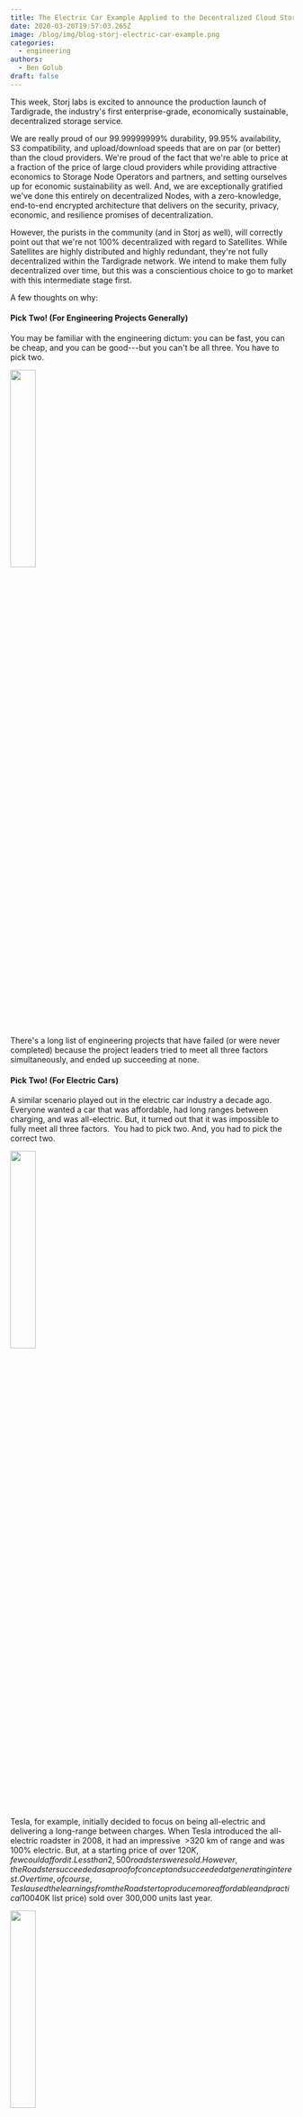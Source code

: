 ```yaml
---
title: The Electric Car Example Applied to the Decentralized Cloud Storage
date: 2020-03-20T19:57:03.265Z
image: /blog/img/blog-storj-electric-car-example.png
categories:
  - engineering
authors:
  - Ben Golub
draft: false
---
```

This week, Storj labs is excited to announce the production launch of Tardigrade, the industry's first enterprise-grade, economically sustainable, decentralized storage service.

We are really proud of our 99.99999999% durability, 99.95% availability,  S3 compatibility, and upload/download speeds that are on par (or better) than the cloud providers. We're proud of the fact that we're able to price at a fraction of the price of large cloud providers while providing attractive economics to Storage Node Operators and partners, and setting ourselves up for economic sustainability as well. And, we are exceptionally gratified we've done this entirely on decentralized Nodes, with a zero-knowledge, end-to-end encrypted architecture that delivers on the security, privacy, economic, and resilience promises of decentralization.

However, the purists in the community (and in Storj as well), will correctly point out that we're not 100% decentralized with regard to Satellites. While Satellites are highly distributed and highly redundant, they're not fully decentralized within the Tardigrade network. We intend to make them fully decentralized over time, but this was a conscientious choice to go to market with this intermediate stage first.

A few thoughts on why:

#### Pick Two! (For Engineering Projects Generally)

You may be familiar with the engineering dictum: you can be fast, you can be cheap, and you can be good---but you can't be all three. You have to pick two.

<img src="/blog/img/ec1.png" width="30%"/>

There's a long list of engineering projects that have failed (or were never completed) because the project leaders tried to meet all three factors simultaneously, and ended up succeeding at none.

#### Pick Two! (For Electric Cars)

A similar scenario played out in the electric car industry a decade ago. Everyone wanted a car that was affordable, had long ranges between charging, and was all-electric. But, it turned out that it was impossible to fully meet all three factors.  You had to pick two. And, you had to pick the correct two.

<img src="/blog/img/ec2.png" width="30%"/>


Tesla, for example, initially decided to focus on being all-electric and delivering a long-range between charges. When Tesla introduced the all-electric roadster in 2008, it had an impressive  >320 km of range and was 100% electric. But, at a starting price of over $120K, few could afford it. Less than 2,500 roadsters were sold. However, the Roadster succeeded as a proof of concept and succeeded at generating interest. Over time, of course, Tesla used the learnings from the Roadster to produce more affordable and practical 100% electric cars, such as the Model S, and Model 3. The Model 3 (at a ~$40K list price) sold over 300,000 units last year.

<img src="/blog/img/ec3.png" width="30%"/>

Toyota and others took a different approach. They created cars (e.g. the Prius, plug-in hybrids) that were affordable and had nearly unlimited range, but achieved that range by not depending 100% on the battery. These cars delivered many of the most important fuel economy and environmental benefits of 100% electric cars, but weren't 100% electric. However, with an MSRP of ~$22K, the initial Prius model helped create a line that has sold millions of units (over 500K in 2008, the year the Tesla Roadster launched), and helped Toyota and others fund moving towards 100% electric.

<img src="/blog/img/ec4.png" width="30%"/>

Both Tesla and Toyota were, in my opinion, successful approaches. Both now have reached the point where they have long-range, all-electric, and (relatively) affordable offerings. But, both had to make some compromises on one of the factors in the early days.

By contrast, there were many failed approaches in the electric car industry. These included a plethora of relatively affordable, all-electric vehicles that had impractically short ranges (<15 km) and couldn't be used as a primary vehicle by most consumers. Other approaches failed to deliver sufficiently on any of the three factors (e.g. those that relied on non-existent networks of chargers or battery replacement stations to provide range).

<img src="/blog/img/ec5.1.png" width="30%"/>

<img src="/blog/img/ec-5.2.png" width="30%"/>


#### Pick Two!  (For Decentralized Storage)

In building a decentralized storage network, we faced a similar set of choices. For us, the three factors are:

1. being economically sustainable
2. being enterprise-grade (performance, scalability, durability, service level agreements, etc.)
3. being decentralized

Because this is a market-based network, the economics have to work for users, Storage Node Operators, demand partners, and network operators alike. This is a two-sided marketplace, and we need both supply and demand to work to be sustainable. As an analogy, ride sharing companies need to set prices low enough to attract riders, but high enough so that the amount shared with drivers makes driving attractive. Similarly, we need to price attractively to storage users, but preserve enough margin to make being a storage node operator work.

To gain broad adoption and demand, of course, the service can't just be inexpensive. The service has to work for enterprise apps and users, delivering levels of durability, performance, etc., that are comparable to or better than centralized cloud storage. If we want to move beyond the early adopters and dApp enthusiasts, we need a service that is enterprise grade and compatible with existing object storage apps.

Finally, of course, we want to deliver on the full decentralized vision, where there are no single points of failure, robust privacy, zero-knowledge, and full user control. 

<img src="/blog/img/ec6.png" width="30%"/>

A lot of the prior attempts at decentralized storage (including our own V2 network), failed to deliver fully on at least two of the three factors. For example, many have created impractical or unusable networks in the service of being 100% decentralized. These networks are interesting, but have failed to attract large numbers of users or grow beyond a few terabytes, and most have yet to exit alpha or beta.

When we began planning V3/Tardigrade, we believed that we needed to fully meet the Economically Sustainable and Enterprise-Grade factors to be viable. We believed that we could deliver significant user value by having a largely (but not 100%) decentralized architecture. I guess you could say that we chose the "plug-in hybrid" path for our initial Tardigrade launch.

<img src="/blog/img/ec7.png" width="30%"/>

We talked extensively in other posts about[ being enterprise-grade](https://storj.io/blog/2019/11/measuring-production-readiness-using-qualification-gates/) and how we deliver our [economics](https://storj.io/blog/2019/11/announcing-pioneer-2-and-tardigrade.io-pricing/). Our approach to Satellites enabled us to deliver those factors and deliver them far more quickly. But, how decentralized are we? And, how close are we to delivering on the decentralized vision?

#### How Decentralized are Storj and Tardigrade

Let's start with what is decentralized about the system:

**Nodes:** Tardigrade is fully decentralized from a Storage Node perspective, delivered on a network of Nodes that are independently owned and operated by over 6,000 individuals and companies in over 85 countries. The network is delivering over 9 9s of durability, 99.95% availability, and exceptional performance due to this structure. Node reputation is determined algorithmically, and we can withstand the loss of huge numbers of Nodes (including outages caused by widespread power outages and natural disasters) without compromising file durability. We can withstand Nodes run by bad people, incompetent people, and byzantine behavior without compromising security, durability, or performance. And, this architecture supports economic empowerment and sustainability. Of course, the Storage Node code is open source. Being open source is critical to any decentralized system.

**Users:** Anyone can use the system, from almost any location, paying in either token or fiat. The system has zero-knowledge and end-to-end encryption, so user data cannot be mined by anyone or shared without fine-grained user permission. Of course, the code is open source,

**Payments:** All payments can happen transparently leveraging blockchain. All Node Operators are paid using the STORJ ERC-20 token, which is delivered on top of the Ethereum network. Those who pay in STORJ token receive a bonus of 10% on top of their deposited amount.

Well, if we're really decentralized for Nodes, users, and payments, where are we not fully decentralized? The answer is that our Satellites are largely, but not 100%, decentralized.

**Satellites:** The Satellite code is open source, supporting the creation of storage networks that are completely separate from Storj Labs.

However, our current Tardigrade network depends on a redundant, distributed set of Satellites that are today all run by Storj Labs. We have gone a long way to go in order to make sure that these Satellites are as decentralized as possible. The Satellites are multi-server instances located in multiple locations around the world, with industry best practices on uptime, backups, etc. A Satellite compromise would cause very little damage in terms of security, as Satellites never hold encryption keys and have only limited (and client-side encrypted) metadata. Similarly, today, Satellites have been designed to enable loss of multiple instances (e.g. chaos monkey)  without impacting availability. If an entire data center is lost (e.g. chaos gorilla), availability will suffer, but durability won't. Inherent to the design is that no one—not even Storj labs—can mine or see user data.

In the near future, we'll enable partners to operate Tardigrade Satellites. And, our midterm roadmap includes enabling failover between Satellites. We certainly hope that the success of the Tardigrade network will encourage others to set up non-Tardigrade Storj-based networks.

Ultimately, of course, we want to progress to the point where Satellites can be run by any competent operator and be part of the decentralized network, much as any router or bridge can be part of the Internet.

#### Conclusion

Ultimate, we feel that we have made the right choices going into this important launch. We've delivered an enterprise-grade network, with sustainable and attractive economics, and that delivers almost all of the benefits of decentralization to users and Storage Node Operators. We've still got a ways to go, but we hope that history and our users will prove us right.